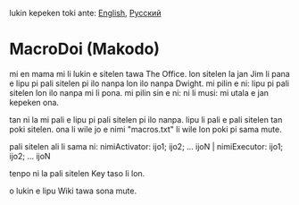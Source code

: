lukin kepeken toki ante: [English](../master/README.md "View in English"), [Русский](../master/README.ru_ru.md "Смотреть на русском")

# MacroDoi (Makodo)
mi en mama mi li lukin e sitelen tawa The Office. lon sitelen la jan Jim li pana e lipu pi pali sitelen pi ilo nanpa lon ilo nanpa Dwight. mi pilin e ni: lipu pi pali sitelen lon ilo nanpa mi li pona. mi pilin sin e ni: ni li musi: mi utala e jan kepeken ona.

tan ni la mi pali e lipu pi pali sitelen pi ilo nanpa. lipu li pali e pali sitelen tan poki sitelen. ona li wile jo e nimi "macros.txt" li wile lon poki pi sama mute.

pali sitelen ali li sama ni: nimiActivator: ijo1; ijo2; ... ijoN | nimiExecutor: ijo1; ijo2; ... ijoN

tenpo ni la pali sitelen Key taso li lon.

o lukin e lipu Wiki tawa sona mute.
